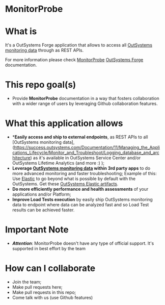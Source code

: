 # MonitorProbe

# What is
It's a OutSystems Forge application that allows to access all [OutSystems monitoring data](https://success.outsystems.com/Documentation/11/Managing_the_Applications_Lifecycle/Monitor_and_Troubleshoot/Logging_database_and_architecture) through as REST APIs.

For more information please check [MonitorProbe](https://www.outsystems.com/forge/component-overview/4559/monitorprobe) [OutSystems Forge](https://www.outsystems.com/forge) documentation.


# This repo goal(s)
* Provide **MonitorProbe** documentation in a way that fosters collaboration with a wider range of users by leveraging Github collaboration features.


# What this application allows
* ***Easily access and ship to external endpoints**, as REST APIs to all  [OutSystems monitoring data],(https://success.outsystems.com/Documentation/11/Managing_the_Applications_Lifecycle/Monitor_and_Troubleshoot/Logging_database_and_architecture) as it's available in OutSystems Service Center and/or OutSystems Lifetime Analytics (and more :) );
* **Leverage  [OutSystems monitoring data](https://success.outsystems.com/Documentation/11/Managing_the_Applications_Lifecycle/Monitor_and_Troubleshoot/Logging_database_and_architecture) within 3rd party apps** to do more advanced monitoring and faster troubleshooting;
Example of this: Use [Elastic](https://www.elastic.co/)  to go beyond what is possible by default with the OutSystems. Get these [OutSystems Elastic artifacts](https://github.com/OutSystems/outsystems-elastic-integration).
* **Do more efficiently performance and health assessments** of your applications and/or Platform;
* **Improve Load Tests execution** by easily ship OutSystems monitoring data to endpoint where data can be analyzed fast and so Load Test results can be achieved faster.


# Important Note
* **_Attention_**: MonitorProbe doesn't have any type of official support. It's supported in best effort by the team


# How can I collaborate
* Join the team;
* Make pull requests here;
* Make pull requests in this repo;
* Come talk with us (use Github features)
